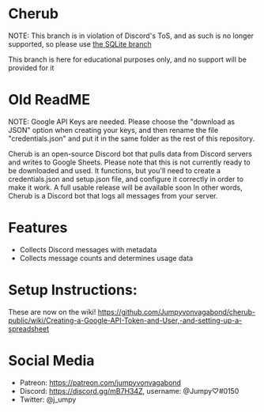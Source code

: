 # Cherub
NOTE: This branch is in violation of Discord's ToS, and as such is no longer supported, so please use [the SQLite branch](https://github.com/Jumpyvonvagabond/cherub/edit/master/README.md)

This branch is here for educational purposes only, and no support will be provided for it

# Old ReadME
NOTE: Google API Keys are needed. Please choose the "download as JSON" option when creating your keys, and then rename the file "credentials.json" and put it in the same folder as the rest of this repository.

Cherub is an open-source Discord bot that pulls data from Discord servers and writes to Google Sheets.
Please note that this is not currently ready to be downloaded and used. It functions, but you'll need to create a credentials.json and setup.json file, and configure it correctly in order to make it work. A full usable release will be available soon
In other words, Cherub is a Discord bot that logs all messages from your server.

# Features
- Collects Discord messages with metadata
- Collects message counts and determines usage data

# Setup Instructions:
These are now on the wiki! 
https://github.com/Jumpyvonvagabond/cherub-public/wiki/Creating-a-Google-API-Token-and-User,-and-setting-up-a-spreadsheet

# Social Media
- Patreon: https://patreon.com/jumpyvonvagabond
- Discord: https://discord.gg/mB7H34Z, username: @Jumpy♡#0150
- Twitter: @j_umpy
